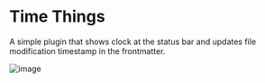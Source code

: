 # Time Things

A simple plugin that shows clock at the status bar and updates file modification timestamp in the frontmatter.

![image](https://github.com/DynamicPlayerSector/timethings/assets/65742767/c2b4c4e0-002b-43ea-8b94-6860d6f7c703)
